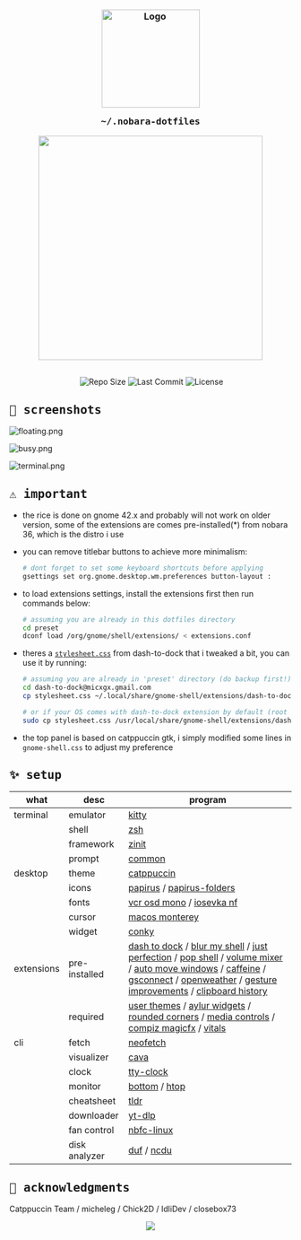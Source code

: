 <h3 align="center">
	<img src="https://raw.githubusercontent.com/catppuccin/catppuccin/main/assets/logos/exports/1544x1544_circle.png" width="175" alt="Logo"/><br/>
	<img src="https://raw.githubusercontent.com/catppuccin/catppuccin/main/assets/misc/transparent.png" height="30" width="0px"/>
	<samp>~/.nobara-dotfiles</samp>
	<img src="https://raw.githubusercontent.com/catppuccin/catppuccin/main/assets/misc/transparent.png" height="30" width="0px"/>
</h3>

<p align="center">
  <img src="https://raw.githubusercontent.com/catppuccin/catppuccin/main/assets/palette/macchiato.png" width="400" />
</p>

<p align="center">
  <img src="https://raw.githubusercontent.com/catppuccin/catppuccin/main/assets/misc/transparent.png" height="30" width="0px"/>
  <img alt="Repo Size" src="https://custom-icon-badges.demolab.com/github/repo-size/slashedzer0/nobara-dotfiles?style=flat&logo=file-zip&color=91d7e3&logoColor=D9E0EE&labelColor=363a4f" />
  <img alt="Last Commit" src="https://custom-icon-badges.demolab.com/github/last-commit/slashedzer0/nobara-dotfiles/catppuccin?style=flat&color=a6da95&logo=history&logoColor=D9E0EE&labelColor=363a4f" />
  <img alt="License" src="https://custom-icon-badges.demolab.com/github/license/slashedzer0/nobara-dotfiles?style=flat&logo=law&color=f5a97f&logoColor=D9E0EE&labelColor=363a4f" />
</p>

<!--
...
-->

## <samp>🌸 screenshots</samp>

<!-- ![homescreen.png](assets/homescreen.png) -->
![floating.png](assets/floating.png)

<!-- ![spotify.png](assets/spotify.png) -->
![busy.png](assets/busy.png)

![terminal.png](assets/terminal.png)
<!-- ![code.png](assets/code.png) -->


## <samp>⚠️ important</samp>

- the rice is done on gnome 42.x and probably will not work on older version, some of the extensions are comes pre-installed(\*) from nobara 36, which is the distro i use
- you can remove titlebar buttons to achieve more minimalism:
  ```bash
  # dont forget to set some keyboard shortcuts before applying
  gsettings set org.gnome.desktop.wm.preferences button-layout :
  ```

- to load extensions settings, install the extensions first then run commands below:
  ```bash
  # assuming you are already in this dotfiles directory
  cd preset
  dconf load /org/gnome/shell/extensions/ < extensions.conf
  ```

- theres a [`stylesheet.css`](https://github.com/slashedzer0/nobara-dotfiles/tree/catppuccin/preset/dash-to-dock@micxgx.gmail.com) from dash-to-dock that i tweaked a bit, you can use it by running:
  ```bash
  # assuming you are already in 'preset' directory (do backup first!)
  cd dash-to-dock@micxgx.gmail.com
  cp stylesheet.css ~/.local/share/gnome-shell/extensions/dash-to-dock@micxgx.gmail.com/

  # or if your OS comes with dash-to-dock extension by default (root access needed)
  sudo cp stylesheet.css /usr/local/share/gnome-shell/extensions/dash-to-dock@micxgx.gmail.com/
  ```

- the top panel is based on catppuccin gtk, i simply modified some lines in `gnome-shell.css` to adjust my preference

## <samp>✨ setup</samp>

| what | desc | program |
|---|---|---|
| terminal | emulator | [kitty](https://github.com/kovidgoyal/kitty) |
|| shell | [zsh](https://github.com/zsh-users/zsh) |
|| framework | [zinit](https://github.com/zdharma-continuum/zinit) |
|| prompt | [common](https://github.com/jackharrisonsherlock/common) |
| desktop | theme | [catppuccin](https://github.com/catppuccin/gtk) |
|| icons | [papirus](https://github.com/PapirusDevelopmentTeam/papirus-icon-theme) / [papirus-folders](https://github.com/catppuccin/papirus-folders) |
|| fonts | [vcr osd mono](https://www.dafont.com/vcr-osd-mono.font) / [iosevka nf](https://github.com/ryanoasis/nerd-fonts/tree/master/patched-fonts/Iosevka) |
|| cursor | [macos monterey](https://github.com/ful1e5/apple_cursor) |
|| widget | [conky](https://www.pling.com/p/1832702/) |
| extensions | pre-installed | [dash to dock](https://extensions.gnome.org/extension/307/dash-to-dock/) / [blur my shell](https://extensions.gnome.org/extension/3193/blur-my-shell/) / [just perfection](https://extensions.gnome.org/extension/3843/just-perfection/) / [pop shell](https://github.com/pop-os/shell) / [volume mixer](https://extensions.gnome.org/extension/3499/application-volume-mixer/) / [auto move windows](https://extensions.gnome.org/extension/16/auto-move-windows/) / [caffeine](https://extensions.gnome.org/extension/517/caffeine/) / [gsconnect](https://extensions.gnome.org/extension/1319/gsconnect/) / [openweather](https://extensions.gnome.org/extension/750/openweather/) / [gesture improvements](https://extensions.gnome.org/extension/4245/gesture-improvements/) / [clipboard history](https://extensions.gnome.org/extension/4839/clipboard-history/) |
|| required | [user themes](https://extensions.gnome.org/extension/19/user-themes/) / [aylur widgets](https://extensions.gnome.org/extension/5338/aylurs-widgets/) / [rounded corners](https://extensions.gnome.org/extension/5237/rounded-window-corners/) / [media controls](https://extensions.gnome.org/extension/4470/media-controls/) / [compiz magicfx](https://extensions.gnome.org/extension/3740/compiz-alike-magic-lamp-effect/) / [vitals](https://extensions.gnome.org/extension/1460/vitals/) |
| cli | fetch | [neofetch](https://github.com/dylanaraps/neofetch) |
|| visualizer | [cava](https://github.com/karlstav/cava) |
|| clock | [tty-clock](https://github.com/xorg62/tty-clock) |
|| monitor | [bottom](https://github.com/ClementTsang/bottom) / [htop](https://github.com/htop-dev/htop) |
|| cheatsheet | [tldr](https://github.com/tldr-pages/tldr) |
|| downloader | [yt-dlp](https://github.com/yt-dlp/yt-dlp) |
|| fan control | [nbfc-linux](https://github.com/nbfc-linux/nbfc-linux) |
|| disk analyzer | [duf](https://github.com/muesli/duf) / [ncdu](https://dev.yorhel.nl/ncdu) |

## <samp>💫 acknowledgments</samp>

Catppuccin Team / micheleg / Chick2D / IdliDev / closebox73

<p align="center"><img src="https://raw.githubusercontent.com/catppuccin/catppuccin/main/assets/footers/gray0_ctp_on_line.svg?sanitize=true" /></p>
